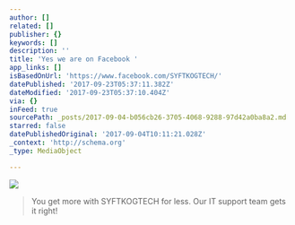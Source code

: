 ```yaml
---
author: []
related: []
publisher: {}
keywords: []
description: ''
title: 'Yes we are on Facebook '
app_links: []
isBasedOnUrl: 'https://www.facebook.com/SYFTKOGTECH/'
datePublished: '2017-09-23T05:37:11.382Z'
dateModified: '2017-09-23T05:37:10.404Z'
via: {}
inFeed: true
sourcePath: _posts/2017-09-04-b056cb26-3705-4068-9288-97d42a0ba8a2.md
starred: false
datePublishedOriginal: '2017-09-04T10:11:21.028Z'
_context: 'http://schema.org'
_type: MediaObject

---
```

![](https://the-grid-user-content.s3-us-west-2.amazonaws.com/e89a63d2-8a72-4fcc-bc20-7773cf412eac.jpg)

> You get more with SYFTKOGTECH for less. Our IT support team gets it right!